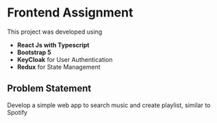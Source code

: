 # Frontend Assignment

This project was developed using

- **React Js with Typescript**
- **Bootstrap 5**
- **KeyCloak** for User Authentication
- **Redux** for State Management

## Problem Statement

Develop a simple web app to search music and create playlist, similar to Spotify
